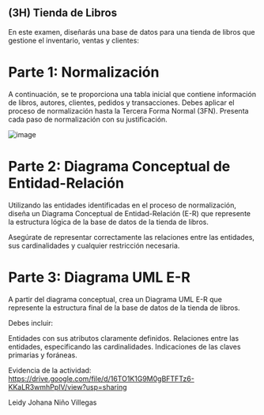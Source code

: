 ## (3H) Tienda de Libros

En este examen, diseñarás una base de datos para una tienda de libros que gestione el inventario, ventas y clientes:

# Parte 1: Normalización

A continuación, se te proporciona una tabla inicial que contiene información de libros, autores, clientes, pedidos y transacciones. Debes aplicar el proceso de normalización hasta la Tercera Forma Normal (3FN). Presenta cada paso de normalización con su justificación.

![image](https://github.com/user-attachments/assets/50e2fce9-9c7e-485d-9404-9d20dd59baac)

# Parte 2: Diagrama Conceptual de Entidad-Relación

Utilizando las entidades identificadas en el proceso de normalización, diseña un Diagrama Conceptual de Entidad-Relación (E-R) que represente la estructura lógica de la base de datos de la tienda de libros.

Asegúrate de representar correctamente las relaciones entre las entidades, sus cardinalidades y cualquier restricción necesaria.

# Parte 3: Diagrama UML E-R

A partir del diagrama conceptual, crea un Diagrama UML E-R que represente la estructura final de la base de datos de la tienda de libros.

Debes incluir:

Entidades con sus atributos claramente definidos.
Relaciones entre las entidades, especificando las cardinalidades.
Indicaciones de las claves primarias y foráneas.

Evidencia de la actividad:
https://drive.google.com/file/d/16TO1K1G9M0gBFTFTz6-KKaLR3wmhPpIV/view?usp=sharing

Leidy Johana Niño Villegas
